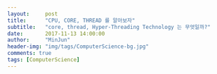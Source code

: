 ```yaml
---
layout:     post
title:      "CPU, CORE, THREAD 를 알아보자"
subtitle:   "core, thread, Hyper-Threading Technology 는 무엇일까?"
date:       2017-11-13 14:00:00
author:     "MinJun"
header-img: "img/tags/ComputerScience-bg.jpg"
comments: true
tags: [ComputerScience]
---
```



